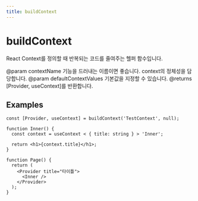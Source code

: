 ```yaml
---
title: buildContext
---
```


# buildContext

React Context를 정의할 때 반복되는 코드를 줄여주는 헬퍼 함수입니다.

@param contextName 기능을 드러내는 이름이면 좋습니다. context의 정체성을 담당합니다.
@param defaultContextValues 기본값을 지정할 수 있습니다.
@returns [Provider, useContext]를 반환합니다.

## Examples

```tsx
const [Provider, useContext] = buildContext('TestContext', null);

function Inner() {
  const context = useContext < { title: string } > 'Inner';

  return <h1>{context.title}</h1>;
}

function Page() {
  return (
    <Provider title="타이틀">
      <Inner />
    </Provider>
  );
}
```
